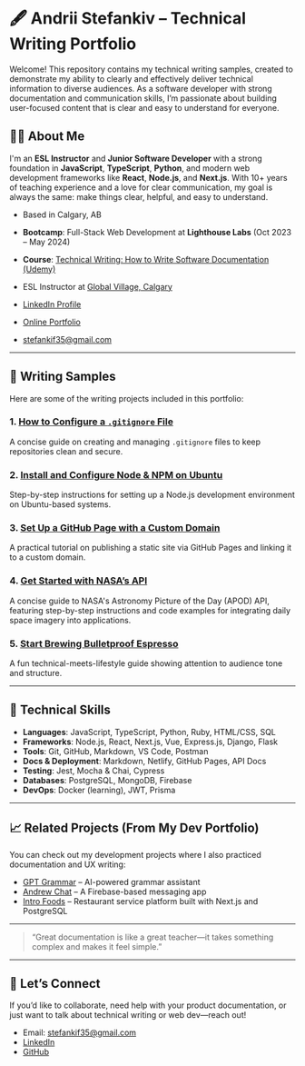 # 🖋️ Andrii Stefankiv – Technical Writing Portfolio

Welcome! This repository contains my technical writing samples, created to demonstrate my ability to clearly and effectively deliver technical information to diverse audiences. As a software developer with strong documentation and communication skills, I’m passionate about building user-focused content that is clear and easy to understand for everyone.

## 👨‍💻 About Me

I'm an **ESL Instructor** and **Junior Software Developer** with a strong foundation in **JavaScript**, **TypeScript**, **Python**, and modern web development frameworks like **React**, **Node.js**, and **Next.js**. With 10+ years of teaching experience and a love for clear communication, my goal is always the same: make things clear, helpful, and easy to understand.

- Based in Calgary, AB

- **Bootcamp**: Full-Stack Web Development at **Lighthouse Labs** (Oct 2023 – May 2024)

- **Course**: [Technical Writing: How to Write Software Documentation (Udemy)](https://www.udemy.com/course/start-your-career-as-user-assistance-developer/?couponCode=ST14MT150425G1)

- ESL Instructor at [Global Village, Calgary](https://gvenglish.com/canada/calgary/)

- [LinkedIn Profile](https://www.linkedin.com/in/andrii-stefankiv/)

- [Online Portfolio](https://portfolioandrew.netlify.app/) 

- stefankif35@gmail.com

---

## 📘 Writing Samples

Here are some of the writing projects included in this portfolio:

### 1. [How to Configure a `.gitignore` File](./how_to_configure_a_gitignore_file.md)
A concise guide on creating and managing `.gitignore` files to keep repositories clean and secure.

### 2. [Install and Configure Node & NPM on Ubuntu](./install_and_configure_node_&_npm_on_ubuntu.md)
Step-by-step instructions for setting up a Node.js development environment on Ubuntu-based systems.

### 3. [Set Up a GitHub Page with a Custom Domain](./set_up_a_github_page_with_a_custom_domain.md)
A practical tutorial on publishing a static site via GitHub Pages and linking it to a custom domain.

### 4. [Get Started with NASA’s API](./NASA_api_documentation.md)
A concise guide to NASA's Astronomy Picture of the Day (APOD) API, featuring step-by-step instructions and code examples for integrating daily space imagery into applications.

### 5. [Start Brewing Bulletproof Espresso](./start_brewing_bulletproof_espresso.md)
A fun technical-meets-lifestyle guide showing attention to audience tone and structure.

---

## 🔧 Technical Skills

- **Languages**: JavaScript, TypeScript, Python, Ruby, HTML/CSS, SQL
- **Frameworks**: Node.js, React, Next.js, Vue, Express.js, Django, Flask
- **Tools**: Git, GitHub, Markdown, VS Code, Postman
- **Docs & Deployment**: Markdown, Netlify, GitHub Pages, API Docs
- **Testing**: Jest, Mocha & Chai, Cypress
- **Databases**: PostgreSQL, MongoDB, Firebase
- **DevOps**: Docker (learning), JWT, Prisma

---

## 📈 Related Projects (From My Dev Portfolio)

You can check out my development projects where I also practiced documentation and UX writing:

- [GPT Grammar](https://gptgrammar.netlify.app/) – AI-powered grammar assistant
- [Andrew Chat](https://andrew-chatt.netlify.app/) – A Firebase-based messaging app
- [Intro Foods](https://github.com/AStefankiv/intro-foods) – Restaurant service platform built with Next.js and PostgreSQL

---

> “Great documentation is like a great teacher—it takes something complex and makes it feel simple.”

---

## 💬 Let’s Connect

If you’d like to collaborate, need help with your product documentation, or just want to talk about technical writing or web dev—reach out!

- Email: stefankif35@gmail.com
- [LinkedIn](https://www.linkedin.com/in/andrii-stefankiv/)
- [GitHub](https://github.com/AStefankiv)